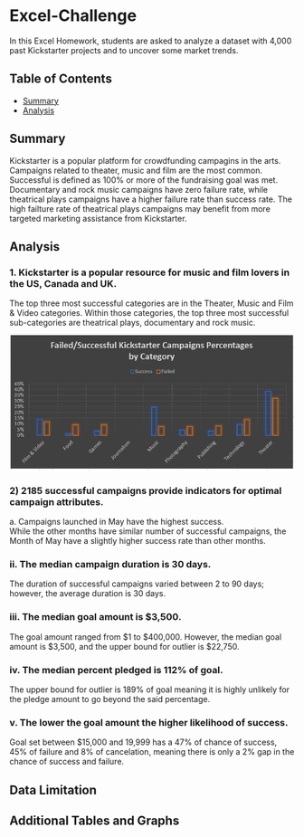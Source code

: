 # Excel-Challenge
In this Excel Homework, students are asked to analyze a dataset with 4,000 past Kickstarter projects and to uncover some market trends.

## Table of Contents ##
* [Summary](https://github.com/adriana-icasiano/Excel-challenge#Summary)
* [Analysis](https://github.com/adriana-icasiano/Excel-challenge#Analysis)
## Summary ##
Kickstarter is a popular platform for crowdfunding campagins in the arts. Campaigns related to theater, music and film are the most common. Successful is defined as 100% or more of the fundraising goal was met. Documentary and rock music campaigns have zero failure rate, while theatrical plays campaigns have a higher failure rate than success rate. The high failture rate of theatrical plays campaigns may benefit from more targeted marketing assistance from Kickstarter.

## Analysis ##
### 1. Kickstarter is a popular resource for music and film lovers in the US, Canada and UK. ###
The top three most successful categories are in the Theater, Music and Film & Video categories. Within those categories, the top three most successful sub-categories are theatrical plays, documentary and rock music. 

![Successful vs Failure Percentages](https://github.com/adriana-icasiano/Excel-Challenge/blob/9ffd2485729ed910c9da63ddc2c2a7a5e59f67e0/Chart%203.PNG)

### 2) 2185 successful campaigns provide indicators for optimal campaign attributes. ###
a. Campaigns launched in May have the highest success.  
 While the other months have similar number of successful campaigns, the Month of May have a slightly higher success rate than other months. 
 ### ii. The median campaign duration is 30 days. ### 
 The duration of successful campaigns varied between 2 to 90 days; however, the average duration is 30 days.
 ### iii.	The median goal amount is $3,500. ### 
 The goal amount ranged from $1 to $400,000. However, the median goal amount is $3,500, and the upper bound for outlier is $22,750.
 ### iv.	The median percent pledged is 112% of goal. ### 
 The upper bound for outlier is 189% of goal meaning it is highly unlikely for the pledge amount to go beyond the said percentage.
 ### v.	The lower the goal amount the higher likelihood of success. ### 
 Goal set between $15,000 and 19,999 has a 47% of chance of success, 45% of failure and 8% of cancelation, meaning there is only a 2% gap in the chance of success and failure. 


## Data Limitation ##

## Additional Tables and Graphs ##
